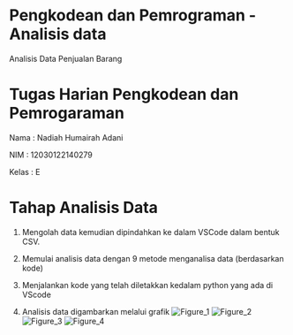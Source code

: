 # Pengkodean dan Pemrograman - Analisis data
Analisis Data Penjualan Barang

# Tugas Harian Pengkodean dan Pemrogaraman
Nama : Nadiah Humairah Adani

NIM : 12030122140279

Kelas : E

# Tahap Analisis Data
1. Mengolah data kemudian dipindahkan ke dalam VSCode dalam bentuk CSV.

2. Memulai analisis data dengan 9 metode menganalisa data (berdasarkan kode)

3. Menjalankan kode yang telah diletakkan kedalam python yang ada di VScode

4. Analisis data digambarkan melalui grafik
![Figure_1](https://github.com/NadiahHumairahAdani/AnalisisDataPenjualanBarang/assets/167257717/52c69ce7-bc8c-464e-82c8-03d3e6411adc)
![Figure_2](https://github.com/NadiahHumairahAdani/AnalisisDataPenjualanBarang/assets/167257717/df4bd4bf-220d-447b-89f7-e00bf95f6b98)
![Figure_3](https://github.com/NadiahHumairahAdani/AnalisisDataPenjualanBarang/assets/167257717/319e6be4-c60b-495b-88ea-36616ebee580)
![Figure_4](https://github.com/NadiahHumairahAdani/AnalisisDataPenjualanBarang/assets/167257717/e453ab47-35e6-4a72-932f-ed7c67d15a59)

